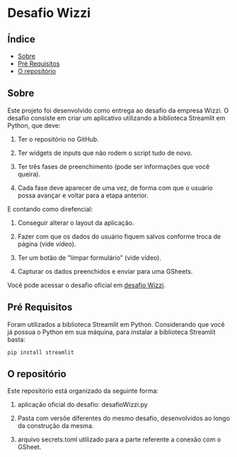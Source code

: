 # Desafio Wizzi

## Índice

- [Sobre](#sobre)
- [Pré Requisitos](#pre_requisitos)
- [O repositório](#o_repositorio)

## Sobre <a name = "sobre"></a>

Este projeto foi desenvolvido como entrega ao desafio da empresa Wizzi.
O desafio consiste em criar um aplicativo utilizando a biblioteca Streamlit em Python, que deve:

1. Ter o repositório no GitHub.

2. Ter widgets de inputs que não rodem o script tudo de novo.

3. Ter três fases de preenchimento (pode ser informações que você queira).

4. Cada fase deve aparecer de uma vez, de forma com que o usuário possa avançar e voltar para a etapa anterior.

E contando como direfencial:

1. Conseguir alterar o layout da aplicação.

2. Fazer com que os dados do usuário fiquem salvos conforme troca de página (vide vídeo).

3. Ter um botão de "limpar formulário" (vide vídeo).

4. Capturar os dados preenchidos e enviar para uma GSheets.

Você pode acessar o desafio oficial em [desafio Wizzi](#https://github.com/wizzioficial/desafio).



## Pré Requisitos <a name = "pre_requisitos"></a>

Foram utilizados a biblioteca Streamlit em Python.
Considerando que você já possua o Python em sua máquina, para instalar a biblioteca Streamlit basta:

```
pip install streamlit
```

## O repositório <a name = "o_repositorio"></a>

Este repositório está organizado da seguinte forma:
1. aplicação oficial do desafio: desafioWizzi.py

2. Pasta com versõe diferentes do mesmo desafio, desenvolvidos ao longo da construção da mesma.

3. arquivo secrets.toml utilizado para a parte referente a conexão com o GSheet.
